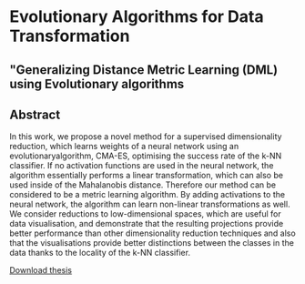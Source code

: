 # Evolutionary Algorithms for Data Transformation
## "Generalizing Distance Metric Learning (DML) using Evolutionary algorithms

## Abstract
In this work, we propose a novel method for a supervised dimensionality reduction, which learns weights of a neural network using an evolutionaryalgorithm, CMA-ES, optimising the success rate of the k-NN classifier. If no activation functions are used in the neural network, the algorithm essentially performs a linear transformation, which can also be used inside of the Mahalanobis distance. Therefore our method can be considered to be a metric learning algorithm. By adding activations to the neural network, the algorithm can learn non-linear transformations as well. We consider reductions to low-dimensional spaces, which are useful for data visualisation, and demonstrate that the resulting projections provide better performance than other dimensionality reduction techniques and also that the visualisations provide better distinctions between the classes in the data thanks to the locality of the k-NN classifier.

[Download thesis](https://github.com/svecon/thesis-distance-metric-learning/releases/download/1.0/MasterThesis-SvecOndrej.pdf)
